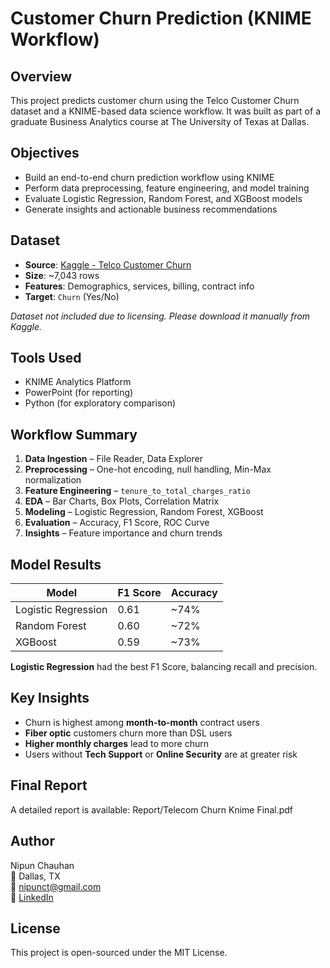 # Customer Churn Prediction (KNIME Workflow)

## Overview
This project predicts customer churn using the Telco Customer Churn dataset and a KNIME-based data science workflow. It was built as part of a graduate Business Analytics course at The University of Texas at Dallas.

## Objectives
- Build an end-to-end churn prediction workflow using KNIME
- Perform data preprocessing, feature engineering, and model training
- Evaluate Logistic Regression, Random Forest, and XGBoost models
- Generate insights and actionable business recommendations

## Dataset
- **Source**: [Kaggle - Telco Customer Churn](https://www.kaggle.com/blastchar/telco-customer-churn)
- **Size**: ~7,043 rows
- **Features**: Demographics, services, billing, contract info
- **Target**: `Churn` (Yes/No)

*Dataset not included due to licensing. Please download it manually from Kaggle.*

## Tools Used
- KNIME Analytics Platform
- PowerPoint (for reporting)
- Python (for exploratory comparison)

## Workflow Summary
1. **Data Ingestion** – File Reader, Data Explorer
2. **Preprocessing** – One-hot encoding, null handling, Min-Max normalization
3. **Feature Engineering** – `tenure_to_total_charges_ratio`
4. **EDA** – Bar Charts, Box Plots, Correlation Matrix
5. **Modeling** – Logistic Regression, Random Forest, XGBoost
6. **Evaluation** – Accuracy, F1 Score, ROC Curve
7. **Insights** – Feature importance and churn trends

## Model Results
| Model              | F1 Score | Accuracy |
|-------------------|----------|----------|
| Logistic Regression | 0.61     | ~74%     |
| Random Forest       | 0.60    | ~72%     |
| XGBoost             | 0.59    | ~73%     |

**Logistic Regression** had the best F1 Score, balancing recall and precision.

## Key Insights
- Churn is highest among **month-to-month** contract users
- **Fiber optic** customers churn more than DSL users
- **Higher monthly charges** lead to more churn
- Users without **Tech Support** or **Online Security** are at greater risk

## Final Report
A detailed report is available:
Report/Telecom Churn Knime Final.pdf


## Author
Nipun Chauhan  
📍 Dallas, TX  
📧 nipunct@gmail.com  
🔗 [LinkedIn](https://www.linkedin.com/in/nipun-chauhan/)

## License
This project is open-sourced under the MIT License.

